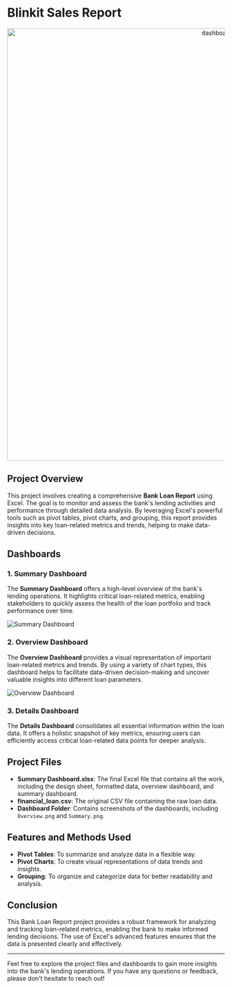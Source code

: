 # Blinkit Sales Report
<p align="center">
  <img src="dashboard%20report.png" alt="dashboard report" width="1000" />
</p>

## Project Overview

This project involves creating a comprehensive **Bank Loan Report** using Excel. The goal is to monitor and assess the bank's lending activities and performance through detailed data analysis. By leveraging Excel's powerful tools such as pivot tables, pivot charts, and grouping, this report provides insights into key loan-related metrics and trends, helping to make data-driven decisions.

## Dashboards

### 1. Summary Dashboard

The **Summary Dashboard** offers a high-level overview of the bank's lending operations. It highlights critical loan-related metrics, enabling stakeholders to quickly assess the health of the loan portfolio and track performance over time.

![Summary Dashboard](Dashboard/Summary.png)

### 2. Overview Dashboard

The **Overview Dashboard** provides a visual representation of important loan-related metrics and trends. By using a variety of chart types, this dashboard helps to facilitate data-driven decision-making and uncover valuable insights into different loan parameters.

![Overview Dashboard](Dashboard/Overview%20.png)

### 3. Details Dashboard

The **Details Dashboard** consolidates all essential information within the loan data. It offers a holistic snapshot of key metrics, ensuring users can efficiently access critical loan-related data points for deeper analysis.

## Project Files

- **Summary Dashboard.xlsx**: The final Excel file that contains all the work, including the design sheet, formatted data, overview dashboard, and summary dashboard.
- **financial_loan.csv**: The original CSV file containing the raw loan data.
- **Dashboard Folder**: Contains screenshots of the dashboards, including `Overview.png` and `Summary.png`.

## Features and Methods Used

- **Pivot Tables**: To summarize and analyze data in a flexible way.
- **Pivot Charts**: To create visual representations of data trends and insights.
- **Grouping**: To organize and categorize data for better readability and analysis.

## Conclusion

This Bank Loan Report project provides a robust framework for analyzing and tracking loan-related metrics, enabling the bank to make informed lending decisions. The use of Excel's advanced features ensures that the data is presented clearly and effectively.

---

Feel free to explore the project files and dashboards to gain more insights into the bank's lending operations. If you have any questions or feedback, please don't hesitate to reach out!

